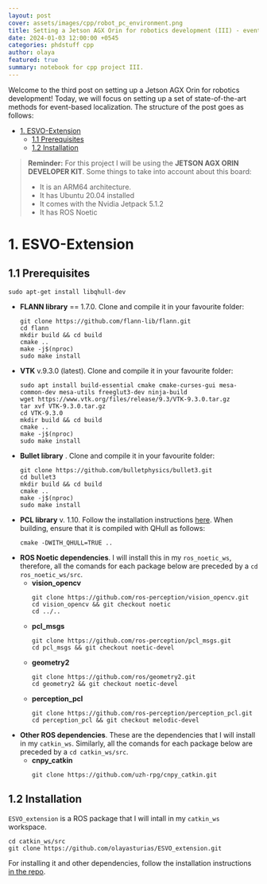 ```yaml
---
layout: post
cover: assets/images/cpp/robot_pc_environment.png
title: Setting a Jetson AGX Orin for robotics development (III) - event-based SLAM
date: 2024-01-03 12:00:00 +0545
categories: phdstuff cpp
author: olaya
featured: true
summary: notebook for cpp project III.
---
```


Welcome to the third post on setting up a Jetson AGX Orin for robotics development! Today, we will focus on setting up a set of state-of-the-art methods for event-based localization. The structure of the post goes as follows:

- [1. ESVO-Extension](#1-esvo-extension)
  - [1.1 Prerequisites](#11-prerequisites)
  - [1.2 Installation](#12-installation)


> **Reminder:** For this project I will be using the **JETSON AGX ORIN DEVELOPER KIT**. Some things to take into account about this board:
> - It is an ARM64 architecture.
> - It has Ubuntu 20.04 installed
> - It comes with the Nvidia Jetpack 5.1.2
> - It has ROS Noetic

# 1. ESVO-Extension

## 1.1 Prerequisites
```
sudo apt-get install libqhull-dev
```
- **FLANN library** == 1.7.0. Clone and compile it in your favourite folder:
    ```
    git clone https://github.com/flann-lib/flann.git
    cd flann
    mkdir build && cd build
    cmake ..
    make -j$(nproc)
    sudo make install
    ```
- **VTK** v.9.3.0 (latest). Clone and compile it in your favourite folder:
    ```
    sudo apt install build-essential cmake cmake-curses-gui mesa-common-dev mesa-utils freeglut3-dev ninja-build
    wget https://www.vtk.org/files/release/9.3/VTK-9.3.0.tar.gz
    tar xvf VTK-9.3.0.tar.gz 
    cd VTK-9.3.0
    mkdir build && cd build
    cmake ..
    make -j$(nproc)
    sudo make install
    ```
- **Bullet library** . Clone and compile it in your favourite folder:
    ```
    git clone https://github.com/bulletphysics/bullet3.git
    cd bullet3
    mkdir build && cd build
    cmake ..
    make -j$(nproc)
    sudo make install
    ```
- **PCL library** v. 1.10. Follow the installation instructions [here](https://pcl.readthedocs.io/projects/tutorials/en/latest/compiling_pcl_posix.html). When building, ensure that it is compiled with QHull as follows:
    ```
    cmake -DWITH_QHULL=TRUE ..
    ```
- **ROS Noetic dependencies**. I will install this in my `ros_noetic_ws`, therefore, all the comands for each package below are preceded by a `cd ros_noetic_ws/src`.
    - **vision_opencv** 
        ```
        git clone https://github.com/ros-perception/vision_opencv.git
        cd vision_opencv && git checkout noetic
        cd ../..
        ```
    - **pcl_msgs**
        ```
        git clone https://github.com/ros-perception/pcl_msgs.git
        cd pcl_msgs && git checkout noetic-devel
        ```
    - **geometry2**
        ```
        git clone https://github.com/ros/geometry2.git
        cd geometry2 && git checkout noetic-devel
        ```
    - **perception_pcl**
        ```
        git clone https://github.com/ros-perception/perception_pcl.git 
        cd perception_pcl && git checkout melodic-devel
        ```
- **Other ROS dependencies**. These are the dependencies that I will install in my `catkin_ws`. Similarly, all the comands for each package below are preceded by a `cd catkin_ws/src`.
    - **cnpy_catkin**
        ```
        git clone https://github.com/uzh-rpg/cnpy_catkin.git
        ```

## 1.2 Installation

`ESVO_extension` is a ROS package that I will intall in my `catkin_ws` workspace.

```
cd catkin_ws/src
git clone https://github.com/olayasturias/ESVO_extension.git
```
For installing it and other dependencies, follow the installation instructions [in the repo](https://github.com/olayasturias/ESVO_extension).